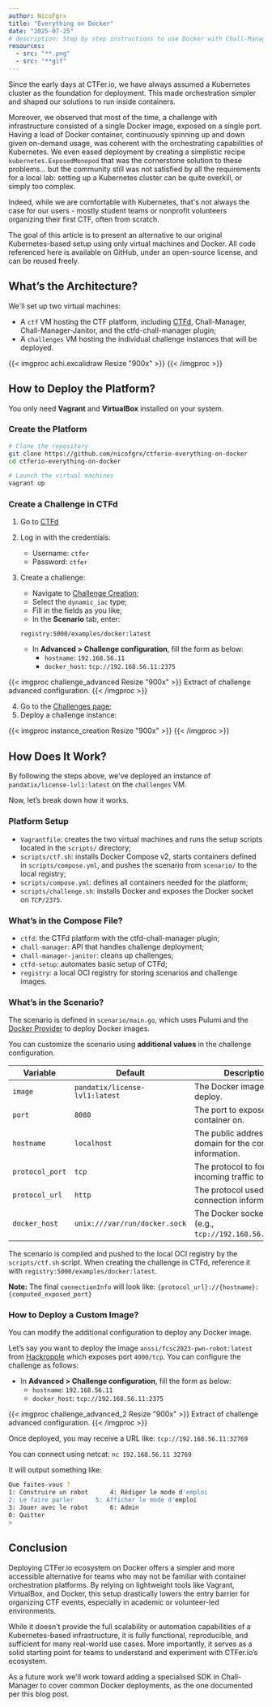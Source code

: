 ```yaml
---
author: NicoFgrx
title: "Everything on Docker"
date: "2025-07-25"
# description: Step by step instructions to use Docker with Chall-Manager, for begginers.
resources:
  - src: "**.png"
  - src: "**gif"
---
```


Since the early days at CTFer.io, we have always assumed a Kubernetes cluster as the foundation for deployment. This made orchestration simpler and shaped our solutions to run inside containers.

Moreover, we observed that most of the time, a challenge with infrastructure consisted of a single Docker image, exposed on a single port.
Having a load of Docker container, continuously spinning up and down given on-demand usage, was coherent with the orchestrating capabilities of Kubernetes.
We even eased deployment by creating a simplistic recipe `kubernetes.ExposedMonopod` that was the cornerstone solution to these problems... but the community still was not satisfied by all the requirements for a local lab: setting up a Kubernetes cluster can be quite overkill, or simply too complex.

Indeed, while we are comfortable with Kubernetes, that's not always the case for our users - mostly student teams or nonprofit volunteers organizing their first CTF, often from scratch.

The goal of this article is to present an alternative to our original Kubernetes-based setup using only virtual machines and Docker. All code referenced here is available on GitHub, under an open-source license, and can be reused freely.

## What’s the Architecture?

We'll set up two virtual machines:

- A `ctf` VM hosting the CTF platform, including [CTFd](https://github.com/ctfd/ctfd), Chall-Manager, Chall-Manager-Janitor, and the ctfd-chall-manager plugin;
- A `challenges` VM hosting the individual challenge instances that will be deployed.

{{< imgproc achi.excalidraw Resize "900x" >}}
{{< /imgproc >}}


## How to Deploy the Platform?

You only need **Vagrant** and **VirtualBox** installed on your system.

### Create the Platform

```bash
# Clone the repository
git clone https://github.com/nicofgrx/ctferio-everything-on-docker
cd ctferio-everything-on-docker

# Launch the virtual machines
vagrant up
``` 

### Create a Challenge in CTFd

1. Go to [CTFd](http://192.168.56.10:8000)

2. Log in with the credentials:
   - Username: `ctfer`
   - Password: `ctfer`

3. Create a challenge:
   - Navigate to [Challenge Creation](http://192.168.56.10:8000/admin/challenges/new);
   - Select the `dynamic_iac` type;
   - Fill in the fields as you like;
   - In the **Scenario** tab, enter:
    ```
    registry:5000/examples/docker:latest
    ```
   - In **Advanced > Challenge configuration**, fill the form as below:
      - `hostname`: `192.168.56.11`
      - `docker_host`: `tcp://192.168.56.11:2375`

{{< imgproc challenge_advanced Resize "900x" >}}
Extract of challenge advanced configuration. 
{{< /imgproc >}}

4. Go to the [Challenges page](http://192.168.56.10:8000/challenges);
5. Deploy a challenge instance:

{{< imgproc instance_creation Resize "900x" >}}
{{< /imgproc >}}

## How Does It Work?

By following the steps above, we've deployed an instance of `pandatix/license-lvl1:latest` on the `challenges` VM.

Now, let’s break down how it works.

### Platform Setup

- `Vagrantfile`: creates the two virtual machines and runs the setup scripts located in the `scripts/` directory;
- `scripts/ctf.sh`: installs Docker Compose v2, starts containers defined in `scripts/compose.yml`, and pushes the scenario from `scenario/` to the local registry;
- `scripts/compose.yml`: defines all containers needed for the platform;
- `scripts/challenge.sh`: installs Docker and exposes the Docker socket on `TCP/2375`.

### What’s in the Compose File?

- `ctfd`: the CTFd platform with the ctfd-chall-manager plugin;
- `chall-manager`: API that handles challenge deployment;
- `chall-manager-janitor`: cleans up challenges;
- `ctfd-setup`: automates basic setup of CTFd;
- `registry`: a local OCI registry for storing scenarios and challenge images.

### What’s in the Scenario?

The scenario is defined in `scenario/main.go`, which uses Pulumi and the [Docker Provider](https://www.pulumi.com/registry/packages/docker/) to deploy Docker images.

You can customize the scenario using **additional values** in the challenge configuration.

| Variable        | Default                        | Description                                                  |
|-----------------|--------------------------------|--------------------------------------------------------------|
| `image`         | `pandatix/license-lvl1:latest` | The Docker image to deploy.                                  |
| `port`          | `8080`                         | The port to expose the container on.                         |
| `hostname`      | `localhost`                    | The public address or domain for the connection information. |
| `protocol_port` | `tcp`                          | The protocol to forward incoming traffic to.                 |
| `protocol_url`  | `http`                         | The protocol used in the connection information.             |
| `docker_host`   | `unix:///var/run/docker.sock`  | The Docker socket URI (e.g., `tcp://192.168.56.11:2375`).    |

The scenario is compiled and pushed to the local OCI registry by the `scripts/ctf.sh` script. When creating the challenge in CTFd, reference it with `registry:5000/examples/docker:latest`.

**Note:** The final `connectionInfo` will look like: `{protocol_url}://{hostname}:{computed_exposed_port}`

### How to Deploy a Custom Image?

You can modify the additional configuration to deploy any Docker image.

Let’s say you want to deploy the image `anssi/fcsc2023-pwn-robot:latest` from [Hackropole](https://hackropole.fr/fr/) which exposes port `4000/tcp`. You can configure the challenge as follows:
   - In **Advanced > Challenge configuration**, fill the form as below:
      - `hostname`: `192.168.56.11`
      - `docker_host`: `tcp://192.168.56.11:2375`

{{< imgproc challenge_advanced_2 Resize "900x" >}}
Extract of challenge advanced configuration. 
{{< /imgproc >}}

Once deployed, you may receive a URL like: `tcp://192.168.56.11:32769`

You can connect using netcat: `nc 192.168.56.11 32769`

It will output something like:
```bash
Que faites-vous ?
1: Construire un robot		4: Rédiger le mode d'emploi
2: Le faire parler		5: Afficher le mode d'emploi
3: Jouer avec le robot		6: Admin
0: Quitter
> 
```

## Conclusion

Deploying CTFer.io ecosystem on Docker offers a simpler and more accessible alternative for teams who may not be familiar with container orchestration platforms. By relying on lightweight tools like Vagrant, VirtualBox, and Docker, this setup drastically lowers the entry barrier for organizing CTF events, especially in academic or volunteer-led environments.

While it doesn't provide the full scalability or automation capabilities of a Kubernetes-based infrastructure, it is fully functional, reproducible, and sufficient for many real-world use cases. More importantly, it serves as a solid starting point for teams to understand and experiment with CTFer.io’s ecosystem.

As a future work we'll work toward adding a specialised SDK in Chall-Manager to cover common Docker deployments, as the one documented per this blog post.

